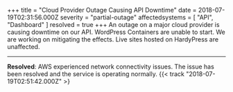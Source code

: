 +++
title = "Cloud Provider Outage Causing API Downtime"
date = 2018-07-19T02:31:56.000Z
severity = "partial-outage"
affectedsystems = [
  "API",
  "Dashboard"
]
resolved = true
+++
 An outage on a major cloud provider is causing downtime on our API. WordPress Containers are unable to start. We are working on mitigating the effects. Live sites hosted on HardyPress are unaffected.

---

**Resolved**: AWS experienced network connectivity issues. The issue has been resolved and the service is operating normally. {{< track "2018-07-19T02:51:42.000Z" >}

